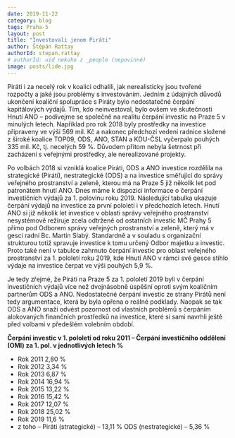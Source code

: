 ```yaml
---
date: 2019-11-22
category: blog
tags: Praha-5
layout: post
title: "Investovali jenom Piráti"
author: Štěpán Rattay
authorId: stepan.rattay
# authorId: uid nekoho z _people (nepovinné)
image: posts/lide.jpg
---
```


Piráti i za necelý rok v koalici odhalili, jak nerealisticky jsou tvořené rozpočty a jaké jsou problémy s investováním. Jedním z údajných důvodů ukončení koaliční spolupráce s Piráty bylo nedostatečné čerpání kapitálových výdajů. Tím, kdo neinvestoval, bylo ovšem ve skutečnosti Hnutí ANO – podívejme se společně na realitu čerpání investic na Praze 5 v minulých letech. Například pro rok 2018 byly prostředky na investice připraveny ve výši 569 mil. Kč a nakonec předchozí vedení radnice složené z široké koalice TOP09, ODS, ANO, STAN a KDU-ČSL vyčerpalo pouhých 335 mil. Kč, tj. necelých 59 %. Důvodem přitom nebyla šetrnost při zacházení s veřejnými prostředky, ale nerealizované projekty. 

Po volbách 2018 si vzniklá koalice Piráti, ODS a ANO investice rozdělila na strategické (Piráti), nestrategické (ODS) a na investice směřující do správy veřejného prostranství a zeleně, kterou má na Praze 5 již několik let pod patronátem hnutí ANO. Dnes máme k dispozici informace o čerpání investičních výdajů za 1. polovinu roku 2019. Následující tabulka ukazuje čerpání výdajů na investice za první pololetí i v předchozích letech. Hnutí ANO si již několik let investice v oblasti správy veřejného prostranství nesystémově režíruje zcela odtrženě od ostatních investic MČ Prahy 5 přímo pod Odborem správy veřejných prostranství a zeleně, který má v gesci radní Bc. Martin Slabý. Standardně a v souladu s organizační strukturou totiž spravuje investice k tomu určený Odbor majetku a investic. Proto také není v tabulce zahrnuto čerpání investic pro oblast veřejného prostranství za 1. pololetí roku 2019, kde Hnutí ANO v rámci své gesce stihlo výdaje na investice čerpat ve výši pouhých 5,9 %. 

Je tedy zřejmé, že Piráti na Praze 5 za 1. pololetí 2019 byli v čerpání investičních výdajů více než dvojnásobně úspěšní oproti svým koaličním partnerům ODS a ANO. Nedostatečné čerpání investic ze strany Pirátů není tedy argumentace, která by byla opřena o reálné podklady. Naopak se tak ODS a ANO snaží odvést pozornost od vlastních problémů s čerpáním alokovaných finančních prostředků na investice, které si sami navrhli ještě před volbami v předešlém volebním období. 

**Čerpání investic v 1. pololetí od roku 2011 – Čerpání investičního oddělení (OMI) za 1. pol. v jednotlivých letech %**
* Rok 2011 2,80 % 
* Rok 2012 3,34 % 
* Rok 2013 6,87 % 
* Rok 2014 16,94 % 
* Rok 2015 13,22 % 
* Rok 2016 15,42 % 
* Rok 2017 12,07 % 
* Rok 2018 25,02 % 
* Rok 2019 11,6 % 
* z toho – Piráti (strategické) – 13,11 % ODS (nestrategické) – 5,36 %

